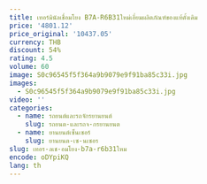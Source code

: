 ```yaml
---
title: เทอร์มินัลเชื่อมโยง B7A-R6B31ใหม่เอี่ยมผลิตภัณฑ์ของแท้ดั้งเดิม
price: '4801.12'
price_original: '10437.05'
currency: THB
discount: 54%
rating: 4.5
volume: 60
image: S0c96545f5f364a9b9079e9f91ba85c33i.jpg
images:
  - S0c96545f5f364a9b9079e9f91ba85c33i.jpg
video: ''
categories:
  - name: รถยนต์และรถจักรยานยนต์
    slug: รถยนต-และรถจ-กรยานยนต
  - name: ยานยนต์เซ็นเซอร์
    slug: ยานยนต-เซ-นเซอร
slug: เทอร-ลเช-อมโยง-b7a-r6b31ใหม
encode: oDYpiKQ
lang: th
---
```

  